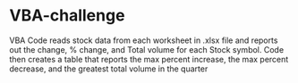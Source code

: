 # VBA-challenge
VBA Code reads stock data from each worksheet in .xlsx file and reports out the change, % change, and Total volume for each Stock symbol.
Code then creates a table that reports the max percent increase, the max percent decrease, and the greatest total volume in the quarter
